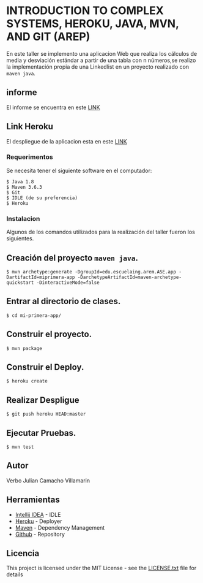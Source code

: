 # INTRODUCTION TO COMPLEX SYSTEMS, HEROKU, JAVA, MVN, AND GIT (AREP)
En este taller se implemento una aplicacion Web que realiza los cálculos de media y desviación estándar a partir de una tabla con n números,se realizo la implementación propia de una Linkedlist en un proyecto realizado con `maven java`.

## informe

El informe se encuentra en este [LINK](Informe.pdf)

## Link Heroku

El despliegue de la aplicacion esta en este [LINK](https://protected-sea-96271.herokuapp.com)

### Requerimentos

Se necesita tener el siguiente software en el computador:

```
$ Java 1.8
$ Maven 3.6.3
$ Git
$ IDLE (de su preferencia)
$ Heroku
```

### Instalacion

Algunos de los comandos utilizados para la realización del taller fueron los siguientes.

## Creación del proyecto `maven java`.
```
$ mvn archetype:generate -DgroupId=edu.escuelaing.arem.ASE.app -DartifactId=miprimera-app -DarchetypeArtifactId=maven-archetype-quickstart -DinteractiveMode=false
```

## Entrar al directorio de clases.

```
$ cd mi-primera-app/
```

## Construir el proyecto.

```
$ mvn package
```
## Construir el Deploy.

```
$ heroku create
```

## Realizar Despligue
```
$ git push heroku HEAD:master
```

## Ejecutar Pruebas.
```
$ mvn test
```



## Autor

Verbo Julian Camacho Villamarin

## Herramientas

* [Intellij IDEA](https://www.jetbrains.com/es-es/idea/) - IDLE
* [Heroku](https://protected-sea-96271.herokuapp.com) - Deployer
* [Maven](https://maven.apache.org/) - Dependency Management
* [Github](https://github.com/VerboCamacho/AREP-TallerSparkWebApp) - Repository



## Licencia

This project is licensed under the MIT License - see the [LICENSE.txt](LICENSE.txt) file for details

